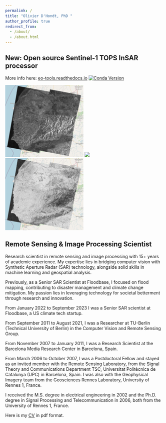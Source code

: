 ```yaml
---
permalink: /
title: "Olivier D'Hondt, PhD "
author_profile: true
redirect_from: 
  - /about/
  - /about.html
---
```


## New: Open source Sentinel-1 TOPS InSAR processor

More info here: <a href="https://eo-tools.readthedocs.io/" target="_blank">eo-tools.readthedocs.io</a> [![Conda Version](https://img.shields.io/conda/vn/conda-forge/eo-tools.svg)](https://anaconda.org/conda-forge/eo-tools)  

<p float="left">
    <img src="https://raw.githubusercontent.com/odhondt/eo_tools/main/data/ex_amp.png" width="250">
    <img src="https://raw.githubusercontent.com/odhondt/eo_tools/main/data/ex_phi.png" width="250">
    <img src="https://raw.githubusercontent.com/odhondt/eo_tools/main/data/ex_coh.png" width="250">
</p>

## Remote Sensing & Image Processing Scientist

Research scientist in remote sensing and image processing with 15+ years of academic experience. My expertise lies in bridging computer vision with Synthetic Aperture Radar (SAR) technology, alongside solid skills in machine learning and geospatial analysis.  

Previously, as a Senior SAR Scientist at Floodbase, I focused on flood mapping, contributing to disaster management and climate change mitigation. My passion lies in leveraging technology for societal betterment through research and innovation.  

From January 2022 to September 2023 I was a Senior SAR scientist at Floodbase, a US climate tech startup.

From September 2011 to August 2021, I was a Researcher at TU-Berlin (Technical University of Berlin) in the Computer Vision and Remote Sensing Group.

From November 2007 to January 2011, I was a Research Scientist at the Barcelona Media Research Center in Barcelona, Spain.

From March 2006 to October 2007, I was a Postdoctoral Fellow and stayed as an invited member with the Remote Sensing Laboratory, from the Signal Theory and Communications Department TSC, Universitat Politècnica de Catalunya (UPC) in Barcelona, Spain. I was also with the Geophysical Imagery team from the Geosciences Rennes Laboratory, University of Rennes 1, France.

I received the M.S. degree in electrical engineering in 2002 and the Ph.D. degree in Signal Processing and Telecommunication in 2006, both from the University of Rennes 1, France.

Here is my [CV](https://odhondt.github.io/files/cv_dhondt_2024.pdf) in pdf format.